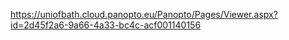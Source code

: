 https://uniofbath.cloud.panopto.eu/Panopto/Pages/Viewer.aspx?id=2d45f2a6-9a66-4a33-bc4c-acf001140156